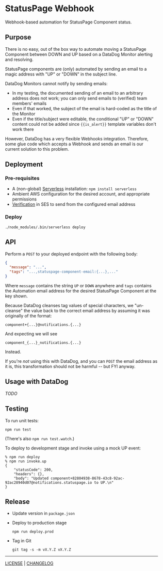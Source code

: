 # StatusPage Webhook

Webhook-based automation for StatusPage Component status.

## Purpose

There is no easy, out of the box way to automate moving a StatusPage Component
between DOWN and UP based on a DataDog Monitor alerting and resolving.

StatusPage components are (only) automated by sending an email to a magic
address with "UP" or "DOWN" in the subject line.

DataDog Monitors cannot notify by sending emails:

- In my testing, the documented sending of an email to an arbitrary address does
  not work; you can only send emails to (verified) team members' emails
- Even if that worked, the subject of the email is hard-coded as the title of
  the Monitor
- Even if the title/subject were editable, the conditional "UP" or "DOWN"
  content could not be added since `{{is_alert}}` template variables don't work
  there

However, DataDog has a very flexible Webhooks integration. Therefore, some glue
code which accepts a Webhook and sends an email is our current solution to this
problem.

## Deployment


### Pre-requisites

- A (non-global) [Serverless][] installation: `npm install serverless`
- Ambient AWS configuration for the desired account, and appropriate permissions
- [Verification][] in SES to send from the configured email address

[serverless]: https://serverless.com/
[verification]: https://docs.aws.amazon.com/ses/latest/DeveloperGuide/verify-addresses-and-domains.html

### Deploy

```console
./node_modules/.bin/serverless deploy
```

## API

Perform a `POST` to your deployed endpoint with the following body:

```json
{
  "message": "...",
  "tags": "...,statuspage-component-email:{...},..."
}
```

Where `message` contains the string `UP` or `DOWN` anywhere and `tags` contains
the Automation email address for the desired StatusPage Component at the key
shown.

Because DataDog cleanses tag values of special characters, we "un-cleanse" the
value back to the correct email address by assuming it was originally of the
format:

```
component+{...}@notifications.{...}
```

And expecting we will see

```
component_{...}_notifications.{...}
```

Instead.

If you're *not* using this with DataDog, and you can `POST` the email address as
it is, this transformation should not be harmful -- but FYI anyway.

## Usage with DataDog

*TODO*

## Testing

To run unit tests:

```
npm run test
```

(There's also `npm run test.watch`.)

To deploy to development stage and invoke using a mock UP event:

```console
% npm run deploy
% npm run invoke.up
{
    "statusCode": 200,
    "headers": {},
    "body": "Updated component+82804938-8678-43c8-92ac-92ac28940d07@notifications.statuspage.io to UP.\n"
}
```

## Release

- Update version in `package.json`

- Deploy to production stage

  ```console
  npm run deploy.prod
  ```

- Tag in Git

  ```console
  git tag -s -m vX.Y.Z vX.Y.Z
  ```

---

[LICENSE](./LICENSE) | [CHANGELOG](./CHANGELOG.md)
